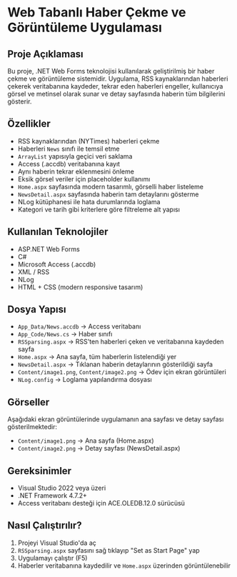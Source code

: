# Web Tabanlı Haber Çekme ve Görüntüleme Uygulaması

## Proje Açıklaması

Bu proje, .NET Web Forms teknolojisi kullanılarak geliştirilmiş bir haber çekme ve görüntüleme sistemidir. Uygulama, RSS kaynaklarından haberleri çekerek veritabanına kaydeder, tekrar eden haberleri engeller, kullanıcıya görsel ve metinsel olarak sunar ve detay sayfasında haberin tüm bilgilerini gösterir.

## Özellikler

- RSS kaynaklarından (NYTimes) haberleri çekme
- Haberleri `News` sınıfı ile temsil etme
- `ArrayList` yapısıyla geçici veri saklama
- Access (.accdb) veritabanına kayıt
- Aynı haberin tekrar eklenmesini önleme
- Eksik görsel veriler için placeholder kullanımı
- `Home.aspx` sayfasında modern tasarımlı, görselli haber listeleme
- `NewsDetail.aspx` sayfasında haberin tam detaylarını gösterme
- NLog kütüphanesi ile hata durumlarında loglama
- Kategori ve tarih gibi kriterlere göre filtreleme alt yapısı

## Kullanılan Teknolojiler

- ASP.NET Web Forms
- C#
- Microsoft Access (.accdb)
- XML / RSS
- NLog
- HTML + CSS (modern responsive tasarım)

## Dosya Yapısı

- `App_Data/News.accdb` → Access veritabanı
- `App_Code/News.cs` → Haber sınıfı
- `RSSparsing.aspx` → RSS'ten haberleri çeken ve veritabanına kaydeden sayfa
- `Home.aspx` → Ana sayfa, tüm haberlerin listelendiği yer
- `NewsDetail.aspx` → Tıklanan haberin detaylarının gösterildiği sayfa
- `Content/image1.png`, `Content/image2.png` → Ödev için ekran görüntüleri
- `NLog.config` → Loglama yapılandırma dosyası

## Görseller

Aşağıdaki ekran görüntülerinde uygulamanın ana sayfası ve detay sayfası gösterilmektedir:

- `Content/image1.png` → Ana sayfa (Home.aspx)
- `Content/image2.png` → Detay sayfası (NewsDetail.aspx)

## Gereksinimler

- Visual Studio 2022 veya üzeri
- .NET Framework 4.7.2+
- Access veritabanı desteği için ACE.OLEDB.12.0 sürücüsü

## Nasıl Çalıştırılır?

1. Projeyi Visual Studio'da aç
2. `RSSparsing.aspx` sayfasını sağ tıklayıp "Set as Start Page" yap
3. Uygulamayı çalıştır (F5)
4. Haberler veritabanına kaydedilir ve `Home.aspx` üzerinden görüntülenebilir
